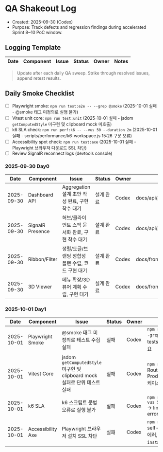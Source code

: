 # QA Shakeout Log
- Created: 2025-09-30 (Codex)
- Purpose: Track defects and regression findings during accelerated Sprint 8~10 PoC window.

## Logging Template
| Date | Component | Issue | Status | Owner | Notes |
| --- | --- | --- | --- | --- | --- |

> Update after each daily QA sweep. Strike through resolved issues, append retest results.

## Daily Smoke Checklist
- [ ] Playwright smoke: `npm run test:e2e -- --grep @smoke` (2025-10-01 실패 - @smoke 태그 미정의로 실행 불가)
- [ ] Vitest unit core: `npm run test:unit` (2025-10-01 실패 - jsdom `getComputedStyle` 미구현 및 clipboard mock 미호출)
- [ ] k6 SLA check: `npm run perf:k6 -- --vus 50 --duration 2m` (2025-10-01 실패 - scripts/performance/k6-workspace.js 15:26 구문 오류)
- [ ] Accessibility spot check: `npm run test:axe` (2025-10-01 실패 - Playwright 브라우저 다운로드 SSL 차단)
- [ ] Review SignalR reconnect logs (devtools console)

### 2025-09-30 Day0
| Date | Component | Issue | Status | Owner | Notes |
| --- | --- | --- | --- | --- | --- |
| 2025-09-30 | Dashboard API | Aggregation 설계 초안 작성 완료, 구현 착수 대기 | 설계 완료 | Codex | docs/api/pending/Dashboard_Aggregation_API_Draft.md |
| 2025-09-30 | SignalR Presence | 허브/클라이언트 스펙 문서화 완료, 구현 착수 대기 | 설계 완료 | Codex | docs/api/pending/SignalR_Hub_Spec.md |
| 2025-09-30 | Ribbon/Filter | 정렬/토글/브랜딩 정합성 플랜 수립, 코드 구현 대기 | 설계 완료 | Codex | docs/frontend/Ribbon_Filter_Alignment.md |
| 2025-09-30 | 3D Viewer | 메뉴 확장/3D 뷰어 계획 수립, 구현 대기 | 설계 완료 | Codex | docs/frontend/Menu_Expansion_Implementation.md |

### 2025-10-01 Day1
| Date | Component | Issue | Status | Owner | Notes |
| --- | --- | --- | --- | --- | --- |
| 2025-10-01 | Playwright Smoke | @smoke 태그 미정의로 테스트 수집 실패 | 실패 | Codex | `npm run test:e2e -- --grep "@smoke"` → No tests found. 태그 정의 필요 |
| 2025-10-01 | Vitest Core | jsdom `getComputedStyle` 미구현 및 clipboard mock 실패로 단위 테스트 실패 | 실패 | Codex | `npm run test:unit` → RoutingDetailModal, ProductDashboardShell 케이스 실패 |
| 2025-10-01 | k6 SLA | k6 스크립트 문법 오류로 실행 불가 | 실패 | Codex | `npm run perf:k6 -- --vus 50 --duration 2m` → line 15:26 syntax error |
| 2025-10-01 | Accessibility Axe | Playwright 브라우저 설치 SSL 차단 | 실패 | Codex | `npm run test:axe` → self-signed certificate 에러, `npx playwright install` 미완료 |
